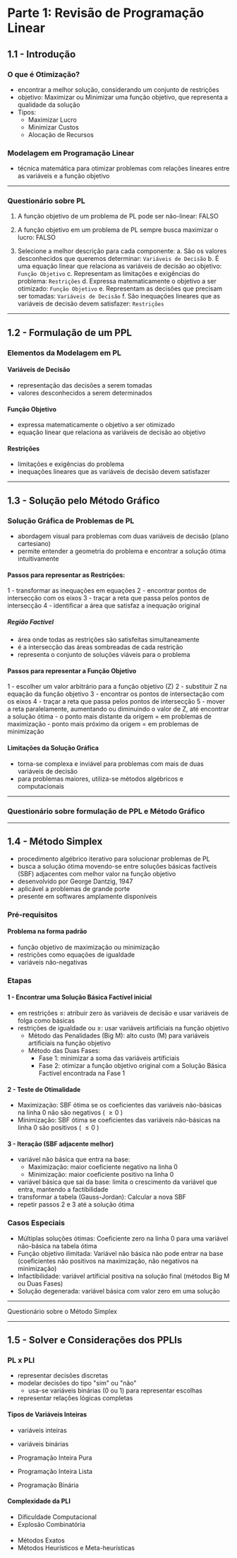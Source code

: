 # Parte 1: Revisão de Programação Linear

## 1.1 - Introdução

### O que é Otimização?
- encontrar a melhor solução, considerando um conjunto de restrições
- objetivo: Maximizar ou Minimizar uma função objetivo, que representa a qualidade da solução
- Tipos:
    - Maximizar Lucro
    - Minimizar Custos
    - Alocação de Recursos

### Modelagem em Programação Linear
- técnica matemática para otimizar problemas com relações lineares entre as variáveis e a função objetivo

---

### Questionário sobre PL
1. A função objetivo de um problema de PL pode ser não-linear: FALSO

2. A função objetivo em um problema de PL sempre busca maximizar o lucro: FALSO

3. Selecione a melhor descrição para cada componente:
a. São os valores desconhecidos que queremos determinar: ```Variáveis de Decisão```
b. É uma equação linear que relaciona as variáveis de decisão ao objetivo: ```Função Objetivo```
c. Representam as limitações e exigências do problema: ```Restrições```
d. Expressa matematicamente o objetivo a ser otimizado: ```Função Objetivo```
e. Representam as decisões que precisam ser tomadas: ```Variáveis de Decisão```
f. São inequações lineares que as variáveis de decisão devem satisfazer: ```Restrições```

---


## 1.2 - Formulação de um PPL

### Elementos da Modelagem em PL
#### Variáveis de Decisão
- representação das decisões a serem tomadas
- valores desconhecidos a serem determinados

#### Função Objetivo
- expressa matematicamente o objetivo a ser otimizado
- equação linear que relaciona as variáveis de decisão ao objetivo

#### Restrições
- limitações e exigências do problema
- inequações lineares que as variáveis de decisão devem satisfazer

---


## 1.3 - Solução pelo Método Gráfico

### Solução Gráfica de Problemas de PL
- abordagem visual para problemas com duas variáveis de decisão (plano cartesiano)
- permite entender a geometria do problema e encontrar a solução ótima intuitivamente

#### Passos para representar as Restrições:
1 - transformar as inequações em equações
2 - encontrar pontos de intersecção com os eixos
3 - traçar a reta que passa pelos pontos de intersecção
4 - identificar a área que satisfaz a inequação original

##### Região Factível
- área onde todas as restrições são satisfeitas simultaneamente
- é a intersecção das áreas sombreadas de cada restrição
- representa o conjunto de soluções viáveis para o problema

#### Passos para representar a Função Objetivo
1 - escolher um valor arbitrário para a função objetivo (Z)
2 - substituir Z na equação da função objetivo
3 - encontrar os pontos de intersectação com os eixos
4 - traçar a reta que passa pelos pontos de intersecção
5 - mover a reta paralelamente, aumentando ou diminuindo o valor de Z, até encontrar a solução ótima
    - o ponto mais distante da origem = em problemas de maximização
    - ponto mais próximo da origem = em problemas de minimização

#### Limitações da Solução Gráfica
- torna-se complexa e inviável para problemas com mais de duas variáveis de decisão
- para problemas maiores, utiliza-se métodos algébricos e computacionais

---

### Questionário sobre formulação de PPL e Método Gráfico



---

## 1.4 - Método Simplex
- procedimento algébrico iterativo para solucionar problemas de PL
- busca a solução ótima movendo-se entre soluções básicas factíveis (SBF) adjacentes com melhor valor na função objetivo
- desenvolvido por George Dantzig, 1947
- aplicável a problemas de grande porte
- presente em softwares amplamente disponíveis

### Pré-requisitos
#### Problema na forma padrão
- função objetivo de maximização ou minimização
- restrições como equações de igualdade
- variáveis não-negativas

### Etapas
#### 1 -  Encontrar uma Solução Básica Factível inicial
- em restrições $\le$: atribuir zero às variáveis de decisão e usar variáveis de folga como básicas
- restrições de igualdade ou $\ge$: usar variáveis artificiais na função objetivo
    - Método das Penalidades (Big M): alto custo (M) para variáveis artificiais na função objetivo
    - Método das Duas Fases:
        - Fase 1: minimizar a soma das variáveis artificiais
        - Fase 2: otimizar a função objetivo original com a Solução Básica Factível encontrada na Fase 1
#### 2 - Teste de Otimalidade
- Maximização: SBF ótima se os coeficientes das variáveis não-básicas na linha 0 não são negativos ( $\ge0$ )
- Minimização: SBF ótima se coeficientes das variáveis não-básicas na linha 0 são positivos ( $\le0$ )

#### 3 - Iteração (SBF adjacente melhor)
- variável não básica que entra na base:
    - Maximização: maior coeficiente negativo na linha 0
    - Minimização: maior coeficiente positivo na linha 0
- variável básica que sai da base: limita o crescimento da variável que entra, mantendo a factibilidade
- transformar a tabela (Gauss-Jordan): Calcular a nova SBF
- repetir passos 2 e 3 até a solução ótima

### Casos Especiais
- Múltiplas soluções ótimas: Coeficiente zero na linha 0 para uma variável não-básica na tabela ótima
- Função objetivo ilimitada: Variável não básica não pode entrar na base (coeficientes não positivos na maximização, não negativos na minimização)
- Infactibilidade: variável artificial positiva na solução final (métodos Big M ou Duas Fases)
- Solução degenerada: variável básica com valor zero em uma solução

---
Questionário sobre o Método Simplex



---

## 1.5 - Solver e Considerações dos PPLIs

### PL x PLI
- representar decisões discretas
- modelar decisões do tipo "sim" ou "não"
    - usa-se variáveis binárias (0 ou 1) para representar escolhas
- representar relações lógicas completas

#### Tipos de Variáveis Inteiras
- variáveis inteiras
- variáveis binárias


- Programação Inteira Pura
- Programação Inteira Lista
- Programação Binária

#### Complexidade da PLI
- Dificuldade Computacional
- Explosão Combinatória

####
- Métodos Exatos
- Métodos Heurísticos e Meta-heurísticas